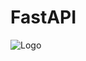 # FastAPI
![Logo](https://imgs.search.brave.com/lW0zqMO3-qnMYJs8Q84qLgpyz6l8_7MmDYTaYCFE0Bg/rs:fit:300:300:1/g:ce/aHR0cHM6Ly9zZWVr/bG9nby5jb20vaW1h/Z2VzL0YvZmFzdGFw/aS1sb2dvLTU0MUJB/QTExMkYtc2Vla2xv/Z28uY29tLnBuZw)
